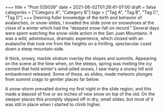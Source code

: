 +++
title = "Post 035039"
date = 2021-06-02T01:26:41-07:00
draft = false
categories = ["Category A", "Category B"]
tags = ["Tag A", "Tag B", "Tag C", "Tag D"]
+++
Desiring fuller knowledge of the birth and behavior of avalanches, or snow-slides, I invaded the slide zone on snowshoes at the close of a winter which had the "deepest snow-fall on record." Several days were spent watching the snow-slide action in the San Juan Mountains. It was a wild, adventurous, dramatic experience, which closed with an avalanche that took me from the heights on a thrilling, spectacular coast down a steep mountain-side.

A thick, snowy, marble stratum overlay the slopes and summits. Appearing on the scene at the time when, on the steeps, spring was melting the icy cement that held winter's wind-piled snows, I saw many a snowy hill and embankment released. Some of these, as slides, made meteoric plunges from summit crags to gentler places far below.

A snow-storm prevailed during my first night in the slide region, and this made a deposit of five or six inches of new snow on top of the old. On the steeper places this promptly slipped off in dry, small slides, but most of it was still in place when I started to climb higher.
